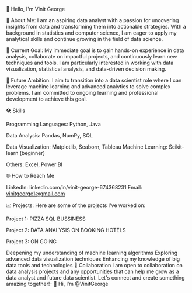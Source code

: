 👋 Hello, I'm Vinit George

🌟 About Me:
I am an aspiring data analyst with a passion for uncovering insights from data and transforming them into actionable strategies. With a background in statistics and computer science, I am eager to apply my analytical skills and continue growing in the field of data science.

🎯 Current Goal:
My immediate goal is to gain hands-on experience in data analysis, collaborate on impactful projects, and continuously learn new techniques and tools. I am particularly interested in working with data visualization, statistical analysis, and data-driven decision making.

🚀 Future Ambition:
I aim to transition into a data scientist role where I can leverage machine learning and advanced analytics to solve complex problems. I am committed to ongoing learning and professional development to achieve this goal.

🛠️ Skills

Programming Languages: Python, Java

Data Analysis: Pandas, NumPy, SQL

Data Visualization: Matplotlib, Seaborn, Tableau
Machine Learning: Scikit-learn (beginner)

Others: Excel, Power BI

🌐 How to Reach Me

LinkedIn: linkedin.com/in/vinit-george-674368231
Email: vinitgeorge1@gmail.com

📈 Projects:
Here are some of the projects I've worked on:

Project 1: PIZZA SQL BUSSINESS

Project 2: DATA ANALYSIS ON BOOKING HOTELS

Project 3: ON GOING 

Deepening my understanding of machine learning algorithms
Exploring advanced data visualization techniques
Enhancing my knowledge of big data tools and technologies
🤝 Collaboration
I am open to collaboration on data analysis projects and any opportunities that can help me grow as a data analyst and future data scientist. Let's connect and create something amazing together!- 👋 Hi, I’m @VinitGeorge
